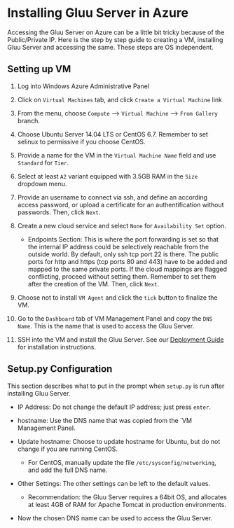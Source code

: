 # Installing Gluu Server in Azure

Accessing the Gluu Server on Azure can be a little bit tricky because of
the Public/Private IP. Here is the step by step guide to creating a VM,
installing Gluu Server and accessing the same. These steps are OS
independent.

## Setting up VM

1. Log into Windows Azure Administrative Panel

2. Click on `Virtual Machines` tab, and click `Create a Virtual Machine` link

3. From the menu, choose `Compute` --> `Virtual Machine` --> `From Gallery` branch.

4. Choose Ubuntu Server 14.04 LTS or CentOS 6.7. Remember to set selinux
   to permissive if you choose CentOS.

5. Provide a name for the VM in the `Virtual Machine Name` field and use
`Standard` for `Tier`.

6. Select at least `A2` variant equipped with 3.5GB RAM in the `Size`
dropdown menu.

7. Provide an username to connect via ssh, and define an according
   access password, or upload a certificate for an authentification 
   without passwords. Then, click `Next`.

8. Create a new cloud service and select `None` for `Availability Set`
   option.
	* Endpoints Section: This is where the port forwarding is set so 
      that the internal IP address could be selectively reachable from 
      the outside world. By default, only ssh tcp port 22 is there. The
      public ports for http and https (tcp ports 80 and 443) have to be 
      added and mapped to the same private ports. If the cloud mappings
      are flagged conflicting, proceed without setting them. Remember to 
      set them after the creation of the VM. Then, click `Next`.

9. Choose not to install `VM Agent` and click the `tick` button to
   finalize the VM.

10. Go to the `Dashboard` tab of VM Management Panel and copy the `DNS
    Name`. This is the name that is used to access the Gluu Server.

11. SSH into the VM and install the Gluu Server. See our [Deployment
    Guide](../deployment/) for installation instructions.

## Setup.py Configuration

This section describes what to put in the prompt when `setup.py` is run
after installing Gluu Server.

* IP Address: Do not change the default IP address; just press `enter`.

* hostname: Use the DNS name that was copied from the `VM Management Panel.

* Update hostname: Choose to update hostname for Ubuntu, but do not
  change if you are running CentOS.
	* For CentOS, manually update the file `/etc/sysconfig/networking`,
      and add the full DNS name.

* Other Settings: The other settings can be left to the default values.
	* Recommendation: the Gluu Server requires a 64bit OS, and allocates
      at least 4GB of RAM for Apache Tomcat in production environments.

* Now the chosen DNS name can be used to access the Gluu Server.


